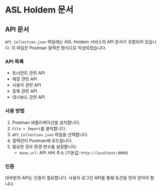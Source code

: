 # ASL Holdem 문서

## API 문서

`API_Collection.json` 파일에는 ASL Holdem 서비스의 API 문서가 포함되어 있습니다. 이 파일은 Postman 컬렉션 형식으로 작성되었습니다.

### API 목록

- 토너먼트 관련 API
- 매장 관련 API
- 사용자 관련 API
- 등록 관련 API
- 대시보드 관련 API

### 사용 방법

1. Postman 애플리케이션을 설치합니다.
2. `File > Import`를 클릭합니다.
3. `API_Collection.json` 파일을 선택합니다.
4. 컬렉션이 Postman에 로드됩니다.
5. 필요한 경우 환경 변수를 설정합니다:
   - `base_url`: API 서버 주소 (기본값: `http://localhost:8000`)

### 인증

대부분의 API는 인증이 필요합니다. 사용자 로그인 API를 통해 토큰을 먼저 얻어야 합니다. 